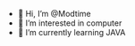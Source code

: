 - 👋 Hi, I’m @Modtime
- 👀 I’m interested in computer
- 🌱 I’m currently learning JAVA

<!---
Modtime/Modtime is a ✨ special ✨ repository because its `README.md` (this file) appears on your GitHub profile.
You can click the Preview link to take a look at your changes.
--->
